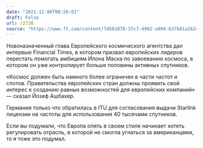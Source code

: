 ```yaml
---
date: "2021-12-06T08:26:01"
draft: False
url: /2730
source: "https://www.ft.com/content/7d561078-37c7-4902-a094-637b81a26241"
---
```


Новоназначенный глава Европейского космического агентства дал интервью Financial Times, в котором призвал европейских лидеров перестать помогать амбициям Илона Маска по завоеванию космоса, в котором он уже контролирует больше половины активных спутников.

«Космос должен быть намного более ограничен в части частот и слотов. Правительства европейских стран должны проявить свой интерес к созданию равных возможностей для европейских компаний» — сказал Йозеф Ашбахер. 

Германия только что обратилась в ITU для согласования выдачи Starlink лицензии на частоты для использования 40 тысячами спутников. 

Если вы подумали, что Европа опять в своем стиле начинает хотеть регулировать отрасль, в которой не смогла угнаться за американцами, то я тоже это подумал.
